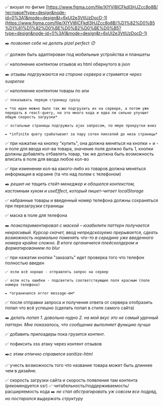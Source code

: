 ✅ визуал по фигме [https://www.figma.com/file/XIYVl8ICFkdl3HJZcc8o8B/тестовое?type=design&node-id=0%3A1&mode=design&t=6xUI2e3VtlUzDocD-1](https://www.figma.com/file/XIYVl8ICFkdl3HJZcc8o8B/%D1%82%D0%B5%D1%81%D1%82%D0%BE%D0%B2%D0%BE%D0%B5?type=design&node-id=0%3A1&mode=design&t=6xUI2e3VtlUzDocD-1)

✒️ *позволил себе не делать pizel perfect 🙃*

✅ должен быть адаптирован под мобильные устройства и планшеты

✅ наполнение контентом отзывов из html обернутого в json

✒️ *отзывы подгружаются на стороне сервера и стримятся через suspense*

✅ наполнение контентом товары по апи

    ✅ показывать первую страницу сразу 
    
    ✒️ *по идее можно было так же подгрузить их на сервере, а потом уже передать в react-query, но это много кода и едва ли сильно улучшит общую скорость загрузки*
    
    ✅ остальные страницы подгружать ajax запросом, по мере прокрутки вниз
    
    ✒️ *infinite query срабатывает за пару сотен пикселей до низа страницы*
    
✅ при нажатии на кнопку "купить", она должна меняться на кнопки + и - и поле для ввода кол-ва товара, значение поля должно быть 1, кнопки должны добавлять отбавлять товар, так же должна быть возможность вписать в поле для ввода любое кол-во

✅ при изменении кол-ва какого-либо из товаров должна меняться информация в корзине (та что над полем с телефоном)

✒️ *решил не тащить стейт-менеджер и обошелся контекстом, кастомным хуком и useEffect, который пишет-читает localStorage*

✅ набранные товары и введенный номер телефона должны сохраняться при перезагрузки страницы

✅ маска в поле для телефона 

✒️ *поэкспериментировал с маской – юзабилити паттерн получается некрасивый. Курсор скачет, ввод непредсказуемо прерывается, сдеать возможность нормально поменять что-то в середине уже введенного номера крайне сложно. В итоге органичился плейсхолдером и форматированием по blur* 

✅ при нажатии кнопки "заказать" идет проверка того что телефон полностью введен

    ✅ если всё хорошо - отправлять запрос на сервер
    
    ✅ если есть ошибки - подсветить соответствующие поля красным (поле номера телефона) 
    
    ✒️ *ограничился error message-ем*
✅ после отправки запроса и получения ответа от сервера отобразить попап что всё успешно (сделать попап в стиле самого сайта) 

✒️ *делать попап 1. довольно нудно 2. на мой вкус это не самый удачный паттерн. Мне показалось, что сообщение выполняет функцию лучше*

✅ добавить прилоадеры пока грузится контент.

✅ пофиксить xss атаку через контент отзывов 

✒️*с этим отлично справился sanitize-html*

✅ учесть возможность того что название товара может быть длиннее чем в дизайне.

✅ скорость загрузки сайта и скорость появления там контента (рекомендуется ssr)
✅ читабельность/поддерживаемость/расширяемость кода 
✒️ *не стал абстрагировать уж совсем все подряд, но постарался выдержать структуру*
